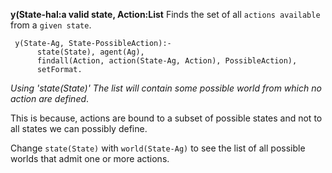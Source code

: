 __y(State-hal:a valid state, Action:List__
Finds the set of all `actions available` from a `given state`.
```
 y(State-Ag, State-PossibleAction):-
      state(State), agent(Ag),
      findall(Action, action(State-Ag, Action), PossibleAction),
      setFormat.
```
_Using 'state(State)' The list will contain some possible world from
which no action are defined_.

This is because, actions are bound to a subset of possible states and
not to all states we can possibly define.

Change `state(State)` with `world(State-Ag)` to see the list of all
possible worlds that admit one or more actions.
